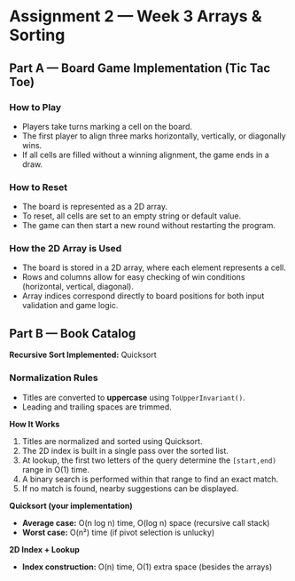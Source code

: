# Assignment 2 — Week 3 Arrays & Sorting

## Part A — Board Game Implementation (Tic Tac Toe)

### How to Play
- Players take turns marking a cell on the board.  
- The first player to align three marks horizontally, vertically, or diagonally wins.  
- If all cells are filled without a winning alignment, the game ends in a draw.  

### How to Reset
- The board is represented as a 2D array.
- To reset, all cells are set to an empty string or default value.
- The game can then start a new round without restarting the program.

### How the 2D Array is Used
- The board is stored in a 2D array, where each element represents a cell.  
- Rows and columns allow for easy checking of win conditions (horizontal, vertical, diagonal).  
- Array indices correspond directly to board positions for both input validation and game logic.


## Part B — Book Catalog

**Recursive Sort Implemented:** Quicksort

### Normalization Rules
- Titles are converted to **uppercase** using `ToUpperInvariant()`.
- Leading and trailing spaces are trimmed.

**How It Works**
1. Titles are normalized and sorted using Quicksort.  
2. The 2D index is built in a single pass over the sorted list.  
3. At lookup, the first two letters of the query determine the `[start,end)` range in O(1) time.  
4. A binary search is performed within that range to find an exact match.  
5. If no match is found, nearby suggestions can be displayed.

**Quicksort (your implementation)**  
- **Average case:** O(n log n) time, O(log n) space (recursive call stack)  
- **Worst case:** O(n²) time (if pivot selection is unlucky)  

**2D Index + Lookup**  
- **Index construction:** O(n) time, O(1) extra space (besides the arrays)  